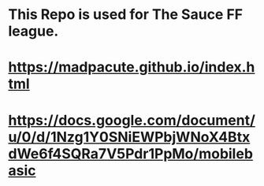 # This Repo is used for The Sauce FF league. 

# https://madpacute.github.io/index.html

# https://docs.google.com/document/u/0/d/1Nzg1Y0SNiEWPbjWNoX4BtxdWe6f4SQRa7V5Pdr1PpMo/mobilebasic

